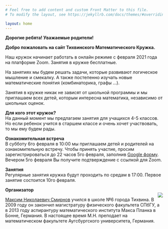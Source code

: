 ```yaml
---
# Feel free to add content and custom Front Matter to this file.
# To modify the layout, see https://jekyllrb.com/docs/themes/#overriding-theme-defaults

layout: home
---
```


<strong>Дорогие ребята! Уважаемые родители!</strong>

<strong>Добро пожаловать на сайт Тихвинского Математического Кружка.</strong>

Наш кружок начинает работать в онлайн режиме с февраля 2021 года на платформе Zoom. Занятия в кружке бесплатные.

На занятиях мы будем решать задачи, которые развивают логическое мышление и смекалку. А также постепенно изучать новые математические понятия (комбинаторика, графы ...).

Занятия в кружке никак не зависят от школьной программы и мы приглашаем всех детей, которым интересна математика, независимо от школьных оценок.

<p>
<strong>Для кого этот кружок?</strong>
<br/>
На данный момент мы предлагаем занятия для учащихся 4-5 классов. Но если ребенок учится в старшем классе и очень хочет участвовать, то мы ему будем рады.
</p>



<p>
<strong>Ознакомительная встреча</strong>
<br/>
В субботу 6го февраля в 10:00 мы приглашаем детей и родителей на ознакомительную встречу. Чтобы принять участие, просим зарегистрироваться до 22 часов 5го февраля, заполнив
<a href="https://docs.google.com/forms/d/e/1FAIpQLSdenMkfo545CIxowtuUlXI_qO2XaGi7tzSvRoYFFQJOEchd8Q/viewform?usp=sf_link"> Google форму</a>. Вечером 5го февраля Вы получите подтверждение с ссылкой для Zoom.
</p>

<p>
<strong>Занятия</strong>
<br/>
Регулярные занятия кружка будут проходить по средам в 17:00. Первое занятие состоится 10го февраля.
</p>


<p>
<strong>Организатор</strong>

<br/>

<img style="float: right" class="col one right" src="{{ site.baseurl }}/img/prof_pic.png">

<a href="https://www.uni-augsburg.de/de/fakultaet/mntf/math/prof/alg/arbeitsgruppe/smirnov/"> Максим Николаевич Смирнов</a> учился в школе №6 города Тихвина. В 2009 году он закончил магистратуру физического факультета СПбГУ, а в 2013 году аспирантуру математическoго института Макса Планка в Бонне, Германия. В настоящее время М.Н. преподает на математическом факультете Аугсбургского университета, Германия.
</p>
